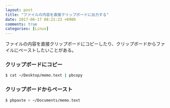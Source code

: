 ```yaml
---
layout: post
title: "ファイルの内容を直接クリップボードに出力する"
date: 2017-06-17 08:21:23 +0900
comments: true
categories: [Linux]
---
```


ファイルの内容を直接クリップボードにコピーしたり、クリップボードからファイルにペーストしたいことがある。

### クリップボードにコピー
```bash
$ cat ~/Desktop/memo.text | pbcopy
```


### クリップボードからペースト
```bash
$ pbpaste > ~/Documents/memo.text
```
